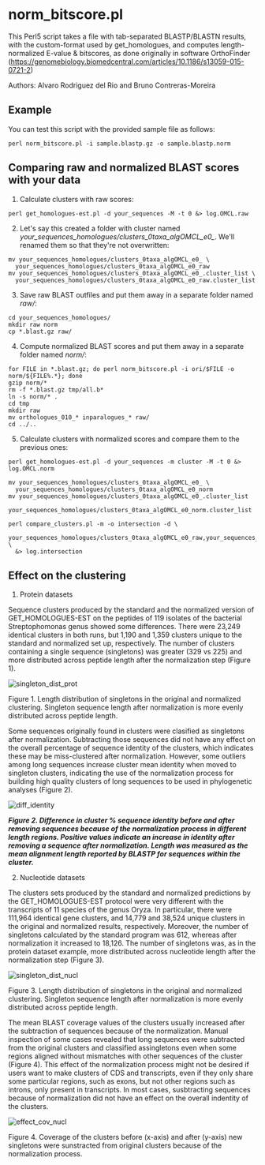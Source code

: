 norm_bitscore.pl
================

 This Perl5 script takes a file with tab-separated BLASTP/BLASTN results, 
with the custom-format used by get_homologues, and computes length-normalized 
E-value & bitscores, as done originally in software OrthoFinder 
(https://genomebiology.biomedcentral.com/articles/10.1186/s13059-015-0721-2)

Authors: Alvaro Rodriguez del Rio and Bruno Contreras-Moreira 

## Example

You can test this script with the provided sample file as follows:

```
perl norm_bitscore.pl -i sample.blastp.gz -o sample.blastp.norm
```

## Comparing raw and normalized BLAST scores with your data

1) Calculate clusters with raw scores:

```
perl get_homologues-est.pl -d your_sequences -M -t 0 &> log.OMCL.raw
```

2) Let's say this created a folder with cluster named *your_sequences_homologues/clusters_0taxa_algOMCL_e0_*.
We'll renamed them so that they're not overwritten:

```
mv your_sequences_homologues/clusters_0taxa_algOMCL_e0_ \
  your_sequences_homologues/clusters_0taxa_algOMCL_e0_raw
mv your_sequences_homologues/clusters_0taxa_algOMCL_e0_.cluster_list \
  your_sequences_homologues/clusters_0taxa_algOMCL_e0_raw.cluster_list
```

3) Save raw BLAST outfiles and put them away in a separate folder named *raw/*:

```
cd your_sequences_homologues/
mkdir raw norm
cp *.blast.gz raw/
```

4) Compute normalized BLAST scores and put them away in a separate folder named *norm/*:

```
for FILE in *.blast.gz; do perl norm_bitscore.pl -i ori/$FILE -o norm/${FILE%.*}; done
gzip norm/*
rm -f *.blast.gz tmp/all.b*
ln -s norm/* .
cd tmp
mkdir raw
mv orthologues_010_* inparalogues_* raw/
cd ../..
```

5) Calculate clusters with normalized scores and compare them to the previous ones:

```
perl get_homologues-est.pl -d your_sequences -m cluster -M -t 0 &> log.OMCL.norm

mv your_sequences_homologues/clusters_0taxa_algOMCL_e0_ \
  your_sequences_homologues/clusters_0taxa_algOMCL_e0_norm
mv your_sequences_homologues/clusters_0taxa_algOMCL_e0_.cluster_list  
  your_sequences_homologues/clusters_0taxa_algOMCL_e0_norm.cluster_list

perl compare_clusters.pl -m -o intersection -d \
  your_sequences_homologues/clusters_0taxa_algOMCL_e0_raw,your_sequences_homologues/clusters_0taxa_algOMCL_e0_norm \
  &> log.intersection
```

## Effect on the clustering

1) Protein datasets

Sequence clusters produced by the standard and the normalized version of GET_HOMOLOGUES-EST
on the peptides of 119 isolates of the bacterial Streptophomonas genus showed some differences. 
There were 23,249 identical clusters in both runs, but 1,190 and 1,359 clusters unique 
to the standard and normalized set up, respectively. The number of clusters containing a single sequence 
(singletons) was greater (329 vs 225) and more distributed across peptide length after the normalization step (Figure 1). 

![singleton_dist_prot](images/singleton_len_prot.png)

Figure 1. Length distribution of singletons in the original and normalized clustering. Singleton
sequence length after normalization is more evenly distributed across peptide length.

Some sequences originally found in clusters were clasified as singletons after normalization. 
Subtracting those sequences did not have any effect on the overall percentage of sequence identity of the clusters,
which indicates these may be miss-clustered after normalization. However, some outliers among long sequences 
increase cluster mean identity when moved to singleton clusters, indicating the use of the normalization process 
for building high quality clusters of long sequences to be used in phylogenetic analyses (Figure 2).

![diff_identity](images/effect_prot_id.png)

_**Figure 2. Difference in cluster % sequence identity before and after removing sequences because of
the normalization process in different length regions. Positive values indicate an increase in identity
after removing a sequence after normalization. Length was measured as the mean alignment length
reported by BLASTP for sequences within the cluster.**_

2) Nucleotide datasets

The clusters sets produced by the standard and normalized predictions by the
GET_HOMOLOGUES-EST protocol were very different with the transcripts of 11 species of the genus Oryza. 
In particular, there were 111,964 identical gene clusters, and 14,779 and 38,524 unique clusters in the original
and normalized results, respectively. Moreover, the number of singletons calculated by the standard
program was 612, whereas after normalization it increased to 18,126. The number of singletons
was, as in the protein dataset example, more distributed across nucleotide length after the
normalization step (Figure 3).

![singleton_dist_nucl](images/singleton_len_nucl.png)

Figure 3. Length distribution of singletons in the original and normalized clustering. Singleton
sequence length after normalization is more evenly distributed across peptide length.

The mean BLAST coverage values of the clusters usually increased after the subtraction of
sequences because of the normalization. Manual inspection of some cases revealed that long sequences 
were subtracted from the original clusters and classified assingletons even when some regions 
aligned without mismatches with other sequences of the cluster (Figure 4). This effect of the normalization 
process might not be desired if users want to make clusters of CDS and transcripts, even if they only 
share some particular regions, such as exons, but not other regions such as introns, only present 
in transcripts. In most cases, susbtracting sequences because of normalization did not have an effect on 
the overall indentity of the clusters.

![effect_cov_nucl](images/effect_nucl_cov.png)

Figure 4. Coverage of the clusters before (x-axis) and after (y-axis) new singletons were sunstracted
from original clusters because of the normalization process.


